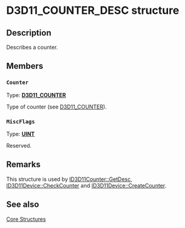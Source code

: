 # D3D11_COUNTER_DESC structure

## Description

Describes a counter.

## Members

### `Counter`

Type: **[D3D11_COUNTER](https://learn.microsoft.com/windows/desktop/api/d3d11/ne-d3d11-d3d11_counter)**

Type of counter (see [D3D11_COUNTER](https://learn.microsoft.com/windows/desktop/api/d3d11/ne-d3d11-d3d11_counter)).

### `MiscFlags`

Type: **[UINT](https://learn.microsoft.com/windows/desktop/WinProg/windows-data-types)**

Reserved.

## Remarks

This structure is used by [ID3D11Counter::GetDesc](https://learn.microsoft.com/windows/desktop/api/d3d11/nf-d3d11-id3d11counter-getdesc), [ID3D11Device::CheckCounter](https://learn.microsoft.com/windows/desktop/api/d3d11/nf-d3d11-id3d11device-checkcounter) and [ID3D11Device::CreateCounter](https://learn.microsoft.com/windows/desktop/api/d3d11/nf-d3d11-id3d11device-createcounter).

## See also

[Core Structures](https://learn.microsoft.com/windows/desktop/direct3d11/d3d11-graphics-reference-d3d11-core-structures)